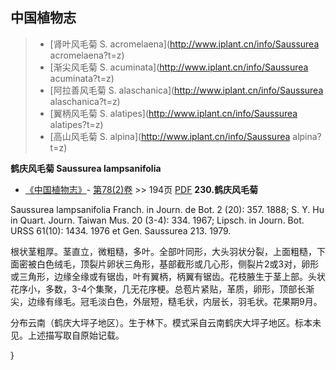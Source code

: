 

## 中国植物志

> * [肾叶风毛菊  S.  acromelaena](http://www.iplant.cn/info/Saussurea acromelaena?t=z)
> * [渐尖风毛菊  S.  acuminata](http://www.iplant.cn/info/Saussurea acuminata?t=z)
> * [阿拉善风毛菊  S.  alaschanica](http://www.iplant.cn/info/Saussurea alaschanica?t=z)
> * [翼柄风毛菊  S.  alatipes](http://www.iplant.cn/info/Saussurea alatipes?t=z)
> * [高山风毛菊  S.  alpina](http://www.iplant.cn/info/Saussurea alpina?t=z)

**鹤庆风毛菊 Saussurea lampsanifolia**

* [《中国植物志》](http://www.iplant.cn/frps)- [第78(2)卷](http://www.iplant.cn/frps/vol/78(2)) >> 194页 [PDF](http://www.iplant.cn/frps/pdf/78(2)/194.PDF)
**230.鹤庆风毛菊**

Saussurea lampsanifolia Franch. in Journ. de Bot. 2 (20): 357. 1888; S. Y. Hu in Quart. Journ. Taiwan Mus. 20 (3-4): 334. 1967; Lipsch. in Journ. Bot. URSS 61(10): 1434. 1976 et Gen. Saussurea 213. 1979.

根状茎粗厚。茎直立，微粗糙，多叶。全部叶同形，大头羽状分裂，上面粗糙，下面密被白色绒毛，顶裂片卵状三角形，基部截形或几心形，侧裂片2或3对，卵形或三角形，边缘全缘或有锯齿，叶有翼柄，柄翼有锯齿。花枝腋生于茎上部。头状花序小，多数，3-4个集聚，几无花序梗。总苞片紧贴，革质，卵形，顶部长渐尖，边缘有缘毛。冠毛淡白色，外层短，糙毛状，内层长，羽毛状。花果期9月。

分布云南（鹤庆大坪子地区）。生于林下。模式采自云南鹤庆大坪子地区。标本未见。上述描写取自原始记载。

}